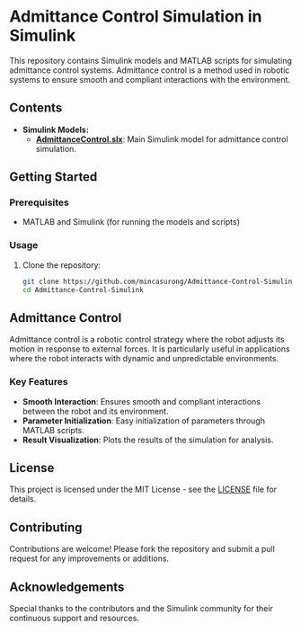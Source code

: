 # Admittance Control Simulation in Simulink

This repository contains Simulink models and MATLAB scripts for simulating admittance control systems. Admittance control is a method used in robotic systems to ensure smooth and compliant interactions with the environment.

## Contents

- **Simulink Models:**
  - **[AdmittanceControl.slx](AdmittanceControl.slx)**: Main Simulink model for admittance control simulation.
  

## Getting Started

### Prerequisites

- MATLAB and Simulink (for running the models and scripts)

### Usage

1. Clone the repository:
    ```bash
    git clone https://github.com/mincasurong/Admittance-Control-Simulink.git
    cd Admittance-Control-Simulink
    ```

## Admittance Control

Admittance control is a robotic control strategy where the robot adjusts its motion in response to external forces. It is particularly useful in applications where the robot interacts with dynamic and unpredictable environments.

### Key Features

- **Smooth Interaction**: Ensures smooth and compliant interactions between the robot and its environment.
- **Parameter Initialization**: Easy initialization of parameters through MATLAB scripts.
- **Result Visualization**: Plots the results of the simulation for analysis.

## License

This project is licensed under the MIT License - see the [LICENSE](LICENSE) file for details.

## Contributing

Contributions are welcome! Please fork the repository and submit a pull request for any improvements or additions.

## Acknowledgements

Special thanks to the contributors and the Simulink community for their continuous support and resources.
